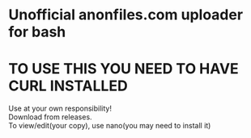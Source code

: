 # Unofficial anonfiles.com uploader for bash
# TO USE THIS YOU NEED TO HAVE CURL INSTALLED
Use at your own responsibility!  
Download from releases.  
To view/edit(your copy), use nano(you may need to install it)
